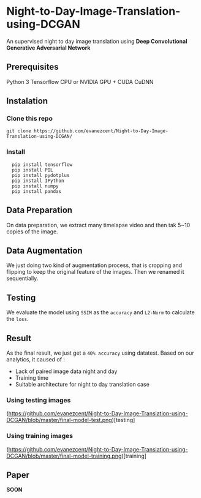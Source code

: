 # Night-to-Day-Image-Translation-using-DCGAN

An supervised night to day image translation using **Deep Convolutional Generative Adversarial Network**

## Prerequisites
Python 3
Tensorflow
CPU or NVIDIA GPU + CUDA CuDNN

## Instalation

### Clone this repo
```git clone https://github.com/evanezcent/Night-to-Day-Image-Translation-using-DCGAN/```

### Install
```
  pip install tensorflow
  pip install PIL
  pip install pydotplus
  pip install IPython
  pip install numpy
  pip install pandas
```

## Data Preparation
On data preparation, we extract many timelapse video and then tak 5~10 copies of the image.

## Data Augmentation
We just doing two kind of augmentation process, that is cropping and flipping to keep the original feature of the images. Then we renamed it sequentially.

## Testing
We evaluate the model using `SSIM` as the `accuracy` and `L2-Norm` to calculate the `loss`.

## Result
As the final result, we just get a `40% accuracy` using datatest. Based on our analytics, it caused of :
  - Lack of paired image data night and day
  - Training time
  - Suitable architecture for night to day translation case

### Using testing images
(https://github.com/evanezcent/Night-to-Day-Image-Translation-using-DCGAN/blob/master/final-model-test.png)[testing]

### Using training images
(https://github.com/evanezcent/Night-to-Day-Image-Translation-using-DCGAN/blob/master/final-model-training.png)[training]

## Paper
**SOON**

